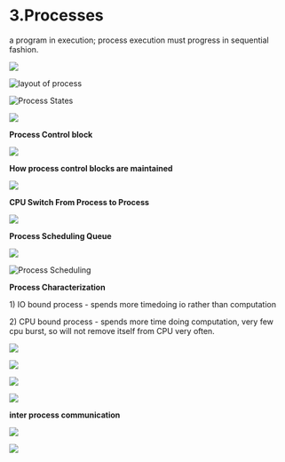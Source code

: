 # 3.Processes

a program in execution; process execution must progress in sequential fashion.

![](../.gitbook/assets/image%20%2853%29.png)

![layout of process](../.gitbook/assets/image%20%28113%29.png)



![Process States](../.gitbook/assets/image%20%2875%29.png)

![](../.gitbook/assets/image%20%28129%29.png)



**Process Control block** 

![](../.gitbook/assets/image%20%2867%29.png)



**How process control blocks are maintained** 

![](../.gitbook/assets/image%20%284%29.png)

**CPU Switch From Process to Process**

![](../.gitbook/assets/image%20%2886%29.png)

**Process Scheduling Queue**

![](../.gitbook/assets/image%20%2847%29.png)

![Process Scheduling](../.gitbook/assets/image%20%2878%29.png)

**Process Characterization** 

1\) IO bound process - spends more timedoing io rather than computation 

2\) CPU bound process - spends more time doing computation, very few cpu burst, so will not remove itself from CPU very often.



![](../.gitbook/assets/image%20%2856%29.png)

![](../.gitbook/assets/image%20%2884%29.png)



![](../.gitbook/assets/image%20%2846%29.png)

![](../.gitbook/assets/image%20%28117%29.png)

**inter process communication** 

![](../.gitbook/assets/image%20%2892%29.png)

![](../.gitbook/assets/image%20%2863%29.png)









